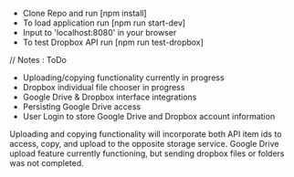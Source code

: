 - Clone Repo and run [npm install]
- To load application run [npm run start-dev]
- Input to 'localhost:8080' in your browser
- To test Dropbox API run [npm run test-dropbox]

// Notes : ToDo
   - Uploading/copying functionality currently in progress
   - Dropbox individual file chooser in progress
   - Google Drive & Dropbox interface integrations
   - Persisting Google Drive access
   - User Login to store Google Drive and Dropbox account information

   Uploading and copying functionality will incorporate both API item ids
   to access, copy, and upload to the opposite storage service. Google Drive
   upload feature currently functioning, but sending dropbox files or folders
   was not completed.
